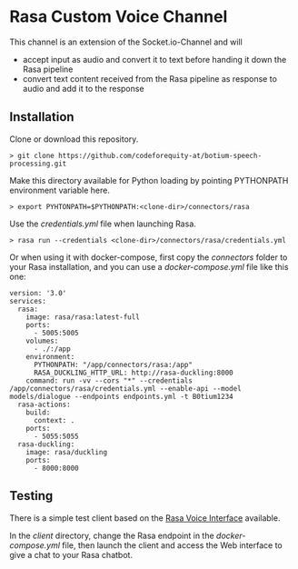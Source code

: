 # Rasa Custom Voice Channel

This channel is an extension of the Socket.io-Channel and will

* accept input as audio and convert it to text before handing it down the Rasa pipeline
* convert text content received from the Rasa pipeline as response to audio and add it to the response

## Installation

Clone or download this repository.

    > git clone https://github.com/codeforequity-at/botium-speech-processing.git

Make this directory available for Python loading by pointing PYTHONPATH environment variable here.

    > export PYHTONPATH=$PYTHONPATH:<clone-dir>/connectors/rasa

Use the _credentials.yml_ file when launching Rasa.

    > rasa run --credentials <clone-dir>/connectors/rasa/credentials.yml

Or when using it with docker-compose, first copy the _connectors_ folder to your Rasa installation, and you can use a _docker-compose.yml_ file like this one:

```
version: '3.0'
services:
  rasa:
    image: rasa/rasa:latest-full
    ports:
      - 5005:5005
    volumes:
      - ./:/app
    environment:
      PYTHONPATH: "/app/connectors/rasa:/app"
      RASA_DUCKLING_HTTP_URL: http://rasa-duckling:8000
    command: run -vv --cors "*" --credentials /app/connectors/rasa/credentials.yml --enable-api --model models/dialogue --endpoints endpoints.yml -t B0tium1234
  rasa-actions:
    build:
      context: .
    ports:
      - 5055:5055
  rasa-duckling:
    image: rasa/duckling
    ports:
      - 8000:8000
```

## Testing

There is a simple test client based on the [Rasa Voice Interface](https://github.com/RasaHQ/rasa-voice-interface) available.

In the _client_ directory, change the Rasa endpoint in the _docker-compose.yml_ file, then launch the client and access the Web interface to give a chat to your Rasa chatbot.
